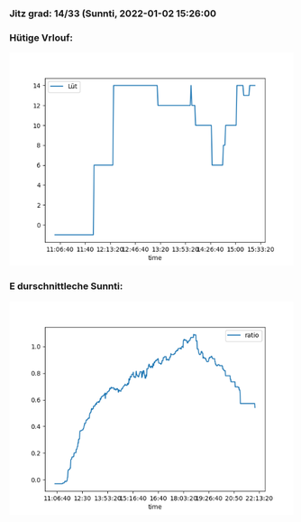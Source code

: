 ### Jitz grad: 14/33 (Sunnti, 2022-01-02 15:26:00

### Hütige Vrlouf:
![Graph](Today.png)

### E durschnittleche Sunnti:
![Graph](Sunnti.png)